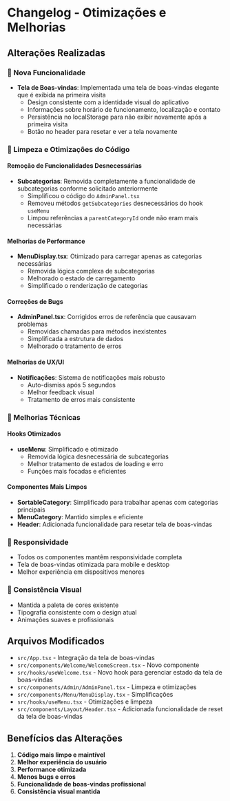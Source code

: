 # Changelog - Otimizações e Melhorias

## Alterações Realizadas

### 🎉 Nova Funcionalidade
- **Tela de Boas-vindas**: Implementada uma tela de boas-vindas elegante que é exibida na primeira visita
  - Design consistente com a identidade visual do aplicativo
  - Informações sobre horário de funcionamento, localização e contato
  - Persistência no localStorage para não exibir novamente após a primeira visita
  - Botão no header para resetar e ver a tela novamente

### 🧹 Limpeza e Otimizações do Código

#### Remoção de Funcionalidades Desnecessárias
- **Subcategorias**: Removida completamente a funcionalidade de subcategorias conforme solicitado anteriormente
  - Simplificou o código do `AdminPanel.tsx`
  - Removeu métodos `getSubcategories` desnecessários do hook `useMenu`
  - Limpou referências a `parentCategoryId` onde não eram mais necessárias

#### Melhorias de Performance
- **MenuDisplay.tsx**: Otimizado para carregar apenas as categorias necessárias
  - Removida lógica complexa de subcategorias
  - Melhorado o estado de carregamento
  - Simplificado o renderização de categorias

#### Correções de Bugs
- **AdminPanel.tsx**: Corrigidos erros de referência que causavam problemas
  - Removidas chamadas para métodos inexistentes
  - Simplificada a estrutura de dados
  - Melhorado o tratamento de erros

#### Melhorias de UX/UI
- **Notificações**: Sistema de notificações mais robusto
  - Auto-dismiss após 5 segundos
  - Melhor feedback visual
  - Tratamento de erros mais consistente

### 🔧 Melhorias Técnicas

#### Hooks Otimizados
- **useMenu**: Simplificado e otimizado
  - Removida lógica desnecessária de subcategorias
  - Melhor tratamento de estados de loading e erro
  - Funções mais focadas e eficientes

#### Componentes Mais Limpos
- **SortableCategory**: Simplificado para trabalhar apenas com categorias principais
- **MenuCategory**: Mantido simples e eficiente
- **Header**: Adicionada funcionalidade para resetar tela de boas-vindas

### 📱 Responsividade
- Todos os componentes mantêm responsividade completa
- Tela de boas-vindas otimizada para mobile e desktop
- Melhor experiência em dispositivos menores

### 🎨 Consistência Visual
- Mantida a paleta de cores existente
- Tipografia consistente com o design atual
- Animações suaves e profissionais

## Arquivos Modificados
- `src/App.tsx` - Integração da tela de boas-vindas
- `src/components/Welcome/WelcomeScreen.tsx` - Novo componente
- `src/hooks/useWelcome.tsx` - Novo hook para gerenciar estado da tela de boas-vindas
- `src/components/Admin/AdminPanel.tsx` - Limpeza e otimizações
- `src/components/Menu/MenuDisplay.tsx` - Simplificações
- `src/hooks/useMenu.tsx` - Otimizações e limpeza
- `src/components/Layout/Header.tsx` - Adicionada funcionalidade de reset da tela de boas-vindas

## Benefícios das Alterações
1. **Código mais limpo e maintível**
2. **Melhor experiência do usuário**
3. **Performance otimizada**
4. **Menos bugs e erros**
5. **Funcionalidade de boas-vindas profissional**
6. **Consistência visual mantida**